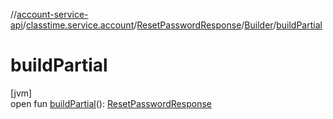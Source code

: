 //[account-service-api](../../../../index.md)/[classtime.service.account](../../index.md)/[ResetPasswordResponse](../index.md)/[Builder](index.md)/[buildPartial](build-partial.md)

# buildPartial

[jvm]\
open fun [buildPartial](build-partial.md)(): [ResetPasswordResponse](../index.md)
